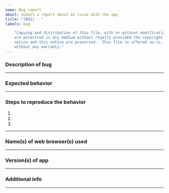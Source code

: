```yaml
---
name: Bug report
about: Submit a report about an issue with the app
title: "[BUG] - "
labels: bug

    "Copying and distribution of this file, with or without modification,
    are permitted in any medium without royalty provided the copyright
    notice and this notice are preserved.  This file is offered as-is,
    without any warranty."
---
```


### Description of bug ###



--------------------------------------------------------------------------------
### Expected behavior ###



--------------------------------------------------------------------------------
### Steps to reproduce the behavior ###

1. 
2. 
3. 

--------------------------------------------------------------------------------
### Name(s) of web browser(s) used ###



--------------------------------------------------------------------------------
### Version(s) of app ###



--------------------------------------------------------------------------------
### Additional info ###



--------------------------------------------------------------------------------
